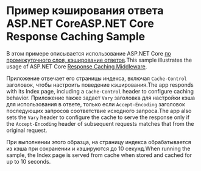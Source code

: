 # <a name="aspnet-core-response-caching-sample"></a><span data-ttu-id="68c76-101">Пример кэширования ответа ASP.NET Core</span><span class="sxs-lookup"><span data-stu-id="68c76-101">ASP.NET Core Response Caching Sample</span></span>

<span data-ttu-id="68c76-102">В этом примере описывается использование ASP.NET Core [по промежуточного слоя, кэширование ответов](https://docs.microsoft.com/aspnet/core/performance/caching/middleware).</span><span class="sxs-lookup"><span data-stu-id="68c76-102">This sample illustrates the usage of ASP.NET Core [Response Caching Middleware](https://docs.microsoft.com/aspnet/core/performance/caching/middleware).</span></span>

<span data-ttu-id="68c76-103">Приложение отвечает его страницы индекса, включая `Cache-Control` заголовок, чтобы настроить поведение кэширования.</span><span class="sxs-lookup"><span data-stu-id="68c76-103">The app responds with its Index page, including a `Cache-Control` header to configure caching behavior.</span></span> <span data-ttu-id="68c76-104">Приложение также задает `Vary` заголовка для настройки кэша для использования в ответе, только если `Accept-Encoding` заголовок последующих запросов соответствие исходного запроса.</span><span class="sxs-lookup"><span data-stu-id="68c76-104">The app also sets the `Vary` header to configure the cache to serve the response only if the `Accept-Encoding` header of subsequent requests matches that from the original request.</span></span>

<span data-ttu-id="68c76-105">При выполнении этого образца, на страницу индекса обрабатывается из кэша при сохранении и кэшируются до 10 секунд.</span><span class="sxs-lookup"><span data-stu-id="68c76-105">When running the sample, the Index page is served from cache when stored and cached for up to 10 seconds.</span></span>
